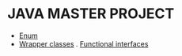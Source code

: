 ﻿# JAVA MASTER PROJECT

- [Enum](https://github.com/elenapiaggio/java-master/tree/main/src/main/java/poo/enum_demo)
- [Wrapper classes](https://github.com/elenapiaggio/java-master/tree/main/src/main/java/wrapper)
. [Functional interfaces](https://github.com/elenapiaggio/java-master/tree/main/src/main/java/java8/lambda)
